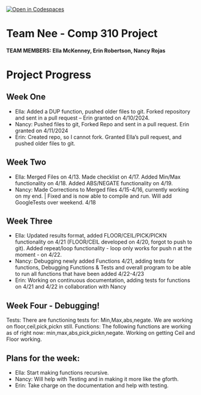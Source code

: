 [![Open in Codespaces](https://classroom.github.com/assets/launch-codespace-7f7980b617ed060a017424585567c406b6ee15c891e84e1186181d67ecf80aa0.svg)](https://classroom.github.com/open-in-codespaces?assignment_repo_id=13589158)
# Team Nee - Comp 310 Project
#### TEAM MEMBERS: Ella McKenney, Erin Robertson, Nancy Rojas

# Project Progress

## Week One

- Ella: Added a DUP function, pushed older files to git. Forked repository and sent in a pull request – Erin granted on 4/10/2024.  
- Nancy: Pushed files to git, Forked Repo and sent in a pull request. Erin granted on 4/11/2024
- Erin: Created repo, so I cannot fork. Granted Ella’s pull request, and pushed older files to git.

## Week Two

- Ella: Merged Files on 4/13. Made checklist on 4/17. Added Min/Max functionality on 4/18. Added ABS/NEGATE functionality on 4/19.
- Nancy: Made Corrections to Merged files 4/15-4/16, currently working on my end. | Fixed and is now able to compile and run. Will add GoogleTests over weekend. 4/18


## Week Three

- Ella: Updated results format, added FLOOR/CEIL/PICK/PICKN functionality on 4/21 (FLOOR/CEIL developed on 4/20, forgot to push to git). Added repeat/loop functionality - loop only works for push n at the moment - on 4/22.
- Nancy: Debugging newly added Functions 4/21, adding tests for functions, Debugging Functions & Tests and overall program to be able to run all functions that have been added 4/22-4/23
- Erin: Working on continuous documentation, adding tests for functions on 4/21 and 4/22 in collaboration with Nancy

## Week Four - Debugging!
Tests: There are functioning tests for: Min,Max,abs,negate. We are working on floor,ceil,pick,pickn still.
Functions: The following functions are working as of right now: min,max,abs,pick,pickn,negate. Working on getting Ceil and Floor working. 

## Plans for the week:

- Ella: Start making functions recursive.
- Nancy: Will help with Testing and in making it more like the gforth.
- Erin: Take charge on the documentation and help with testing.
